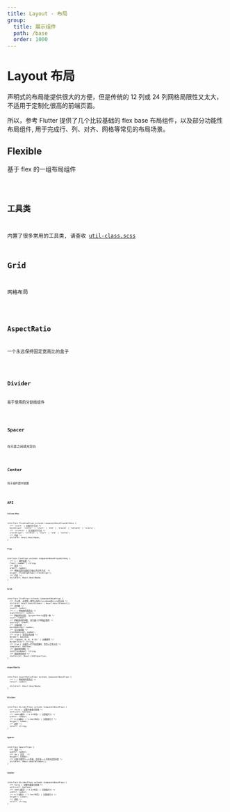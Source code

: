 ```yaml
---
title: Layout - 布局
group:
  title: 展示组件
  path: /base
  order: 1000
---
```


# Layout 布局

声明式的布局能提供很大的方便，但是传统的 12 列或 24 列网格局限性又太大，不适用于定制化很高的前端页面。

所以，参考 Flutter 提供了几个比较基础的 flex base 布局组件，以及部分功能性布局组件, 用于完成行、列、对齐、网格等常见的布局场景。

## Flexible

基于 flex 的一组布局组件

<code src="./flexDemo.tsx" />

## 工具类

内置了很多常用的工具类, 请查收 [util-class.scss](https://github.com/Iixianjie/sass-stater/blob/master/base/util-class.scss)

## Grid

网格布局

<code src="./gridDemo.tsx" />

## AspectRatio

一个永远保持固定宽高比的盒子

<code src="./aspectRatioDemo.tsx" />

## Divider

易于使用的分割线组件

<code src="./dividerDemo.tsx" />

## Spacer

在元素之间填充空白

<code src="./spacerDemo.tsx" />

## Center

将子组件居中放置

<code src="./centerDemo.tsx" />

## API

**`Column/Row`**

```tsx | pure
interface FlexWrapProps extends ComponentBasePropsWithAny {
  /** 'start' | 主轴对齐方式 */
  mainAlign?: 'center' | 'start' | 'end' | 'around' | 'between' | 'evenly';
  /** 'stretch' | 交叉轴对齐方式 */
  crossAlign?: 'stretch' | 'start' | 'end' | 'center';
  /** 内容 */
  children: React.ReactNode;
}
```

**`Flex`**

```tsx | pure
nterface FlexProps extends ComponentBasePropsWithAny {
  /** 1 | 弹性系数 */
  flex?: number | string;
  /** 排序 */
  order?: number;
  /** 单独设置在容器交叉轴上的对齐方式  */
  align?: FlexWrapProps['crossAlign'];
  /** 内容 */
  children?: React.ReactNode;
}
```

**`Grid`**

```tsx | pure
interface GridProps extends ComponentBaseProps {
  /** 子元素, 必须是一组可以挂在className和style的元素 */
  children: React.ReactElement | React.ReactElement[];
  /** 总列数 */
  count?: number;
  /** 1 | 网格项的宽高比 */
  aspectRatio?: number;
  /** 网格项的高度, 与aspectRatio选用一种 */
  size?: number;
  /** 网格项间的间距, 优先级小于单独设置的 */
  spacing?: number;
  /** 主轴间距 */
  mainSpacing?: number;
  /** 交叉轴间距 */
  crossSpacing?: number;
  /** true | 是否启用边框 */
  border?: boolean;
  /** 'rgba(0, 0, 0, 0.15)' | 边框颜色 */
  borderColor?: string;
  /** true | 当最后一行不能填满时，是否以空项占位 */
  complete?: boolean;
  /** 表格项的类名 */
  contClassName?: string;
  /** 表格项的样式 */
  contStyle?: React.CSSProperties;
}
```

**`AspectRatio`**

```tsx | pure
interface AspectRatioProps extends ComponentBaseProps {
  /** 1 | 网格项的宽高比 */
  ratio?: number;

  children?: React.ReactNode;
}
```

**`Divider`**

```tsx | pure
interface DividerProps extends ComponentBaseProps {
  /** false | 设置为垂直分割线 */
  vertical?: boolean;
  /** 100%(横向) / 0.5(纵向) | 分割线尺寸 */
  width?: number;
  /** 0.5(横向) / 1.2em(纵向) | 分割线尺寸 */
  height?: number;
  /** 颜色 */
  color?: string;
}
```

**`Spacer`**

```tsx | pure
interface SpacerProps {
  /** 宽度 */
  width?: number;
  /** 16 | 高度,  */
  height?: number;
  /** 如果子项传入一个列表，会在每一个子项间设置间距 */
  children?: React.ReactElement[];
}
```

**`Center`**

```tsx | pure
interface DividerProps extends ComponentBaseProps {
  /** false | 设置为垂直分割线 */
  vertical?: boolean;
  /** 100%(横向) / 0.5(纵向) | 分割线尺寸 */
  width?: number;
  /** 0.5(横向) / 1.2em(纵向) | 分割线尺寸 */
  height?: number;
  /** 颜色 */
  color?: string;
}
```
